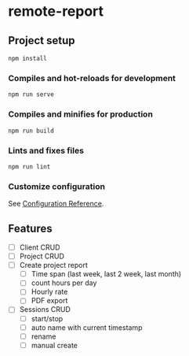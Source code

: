 # remote-report

## Project setup
```
npm install
```

### Compiles and hot-reloads for development
```
npm run serve
```

### Compiles and minifies for production
```
npm run build
```

### Lints and fixes files
```
npm run lint
```

### Customize configuration
See [Configuration Reference](https://cli.vuejs.org/config/).

## Features
- [ ] Client CRUD
- [ ] Project CRUD
- [ ] Create project report  
  - [ ] Time span (last week, last 2 week, last month)
  - [ ] count hours per day
  - [ ] Hourly rate
  - [ ] PDF export
- [ ] Sessions CRUD
  - [ ] start/stop
  - [ ] auto name with current timestamp
  - [ ] rename
  - [ ] manual create
